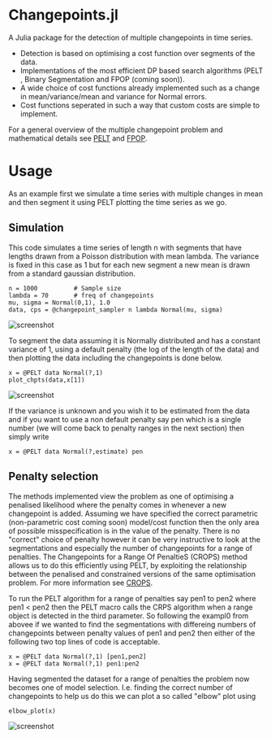 # Changepoints.jl

A Julia package for the detection of multiple changepoints in time series.

- Detection is based on optimising a cost function over segments of the data.
- Implementations of the most efficient DP based search algorithms (PELT , Binary Segmentation and FPOP (coming soon)).
- A wide choice of cost functions already implemented such as a change in mean/variance/mean and variance for Normal errors.
- Cost functions seperated in such a way that custom costs are simple to implement.

For a general overview of the multiple changepoint problem and mathematical details see [PELT](http://arxiv.org/pdf/1101.1438.pdf) and [FPOP](http://arxiv.org/abs/1409.1842).

# Usage

As an example first we simulate a time series with multiple changes in mean and then segment it using PELT plotting the time series as we go.

## Simulation

This code simulates a time series of length n with segments that have lengths drawn from a Poisson distribution with mean lambda. The variance
is fixed in this case as 1 but for each new segment a new mean is drawn from a standard gaussian distribution.

```
n = 1000          # Sample size
lambda = 70       # freq of changepoints
mu, sigma = Normal(0,1), 1.0 
data, cps = @changepoint_sampler n lambda Normal(mu, sigma)
```

![screenshot](https://bitbucket.org/bardwell/changepoints.jl/raw/master/example.png)


To segment the data assuming it is Normally distributed and has a constant variance of 1, using a default penalty (the log of the length of the data) and then plotting the data
including the changepoints is done below.

```
x = @PELT data Normal(?,1)
plot_chpts(data,x[1]) 
```

![screenshot](https://bitbucket.org/bardwell/changepoints.jl/raw/master/example_pelt.png)


If the variance is unknown and you wish it to be estimated from the data and if you want to use a non default penalty say pen
which is a single number (we will come back to penalty ranges in the next section) then simply write

```
x = @PELT data Normal(?,estimate) pen
```


## Penalty selection

The methods implemented view the problem as one of optimising a penalised likelihood where the penalty comes in whenever a new changepoint is added. Assuming 
we have specified the correct parametric (non-parametric cost coming soon) model/cost function then the only area of possible misspecification is in the 
value of the penalty. There is no "correct" choice of penalty however it can be very instructive to look at the segmentations and especially the number of changepoints
for a range of penalties. The Changepoints for a Range Of PenaltieS (CROPS) method allows us to do this efficiently using PELT, by exploiting the relationship 
between the penalised and constrained versions of the same optimisation problem. For more information see [CROPS](http://arxiv.org/abs/1412.3617).

To run the PELT algorithm for a range of penalties say pen1 to pen2 where pen1 < pen2 then the PELT macro calls the CRPS algorithm when a range
object is detected in the third parameter. So following the exampl0 from abovee if we wanted to find the segmentations with differeing numbers of changepoints
between penalty values of pen1 and pen2 then either of the following two top lines of code is acceptable.

```
x = @PELT data Normal(?,1) [pen1,pen2]
x = @PELT data Normal(?,1) pen1:pen2
```

Having segmented the dataset for a range of penalties the problem now becomes one of model selection. I.e. finding the correct number of changepoints
to help us do this we can plot a so called "elbow" plot using

```
elbow_plot(x)
```
![screenshot](https://bitbucket.org/bardwell/changepoints.jl/raw/master/elbowplot.png)
